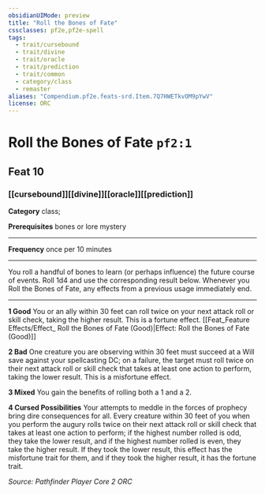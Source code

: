 ```yaml
---
obsidianUIMode: preview
title: "Roll the Bones of Fate"
cssclasses: pf2e,pf2e-spell
tags:
  - trait/cursebound
  - trait/divine
  - trait/oracle
  - trait/prediction
  - trait/common
  - category/class
  - remaster
aliases: "Compendium.pf2e.feats-srd.Item.7Q7HWETkvOM9pYwV"
license: ORC
---
```

# Roll the Bones of Fate `pf2:1`
## Feat 10
### [[cursebound]][[divine]][[oracle]][[prediction]]

**Category** class; 



**Prerequisites** bones or lore mystery
* * *
**Frequency** once per 10 minutes

* * *

You roll a handful of bones to learn (or perhaps influence) the future course of events. Roll 1d4 and use the corresponding result below. Whenever you Roll the Bones of Fate, any effects from a previous usage immediately end.

* * *

**1 Good** You or an ally within 30 feet can roll twice on your next attack roll or skill check, taking the higher result. This is a fortune effect. [[Feat_Feature Effects/Effect_ Roll the Bones of Fate (Good)|Effect: Roll the Bones of Fate (Good)]]

**2 Bad** One creature you are observing within 30 feet must succeed at a Will save against your spellcasting DC; on a failure, the target must roll twice on their next attack roll or skill check that takes at least one action to perform, taking the lower result. This is a misfortune effect.

**3 Mixed** You gain the benefits of rolling both a 1 and a 2.

**4 Cursed Possibilities** Your attempts to meddle in the forces of prophecy bring dire consequences for all. Every creature within 30 feet of you when you perform the augury rolls twice on their next attack roll or skill check that takes at least one action to perform; if the highest number rolled is odd, they take the lower result, and if the highest number rolled is even, they take the higher result. If they took the lower result, this effect has the misfortune trait for them, and if they took the higher result, it has the fortune trait.

*Source: Pathfinder Player Core 2*
*ORC*